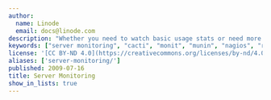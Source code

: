 ```yaml
---
author:
  name: Linode
  email: docs@linode.com
description: "Whether you need to watch basic usage stats or need more advanced functionality, these guides will help you deploy open source server monitoring solutions on your Linux cloud server. The [Linode Longview](/content/platform/longview/longview) tool also offers system metrics and graphing, which can be used in conjunction with any of these monitoring tools, or with the [Linode Manager email alerts](/content/uptime/monitoring-and-maintaining-your-server/#configuring-linode-manager-email-alerts) to keep an eye on your system."
keywords: ["server monitoring", "cacti", "monit", "munin", "nagios", "rrdtool"]
license: '[CC BY-ND 4.0](https://creativecommons.org/licenses/by-nd/4.0)'
aliases: ['server-monitoring/']
published: 2009-07-16
title: Server Monitoring
show_in_lists: true
---
```



